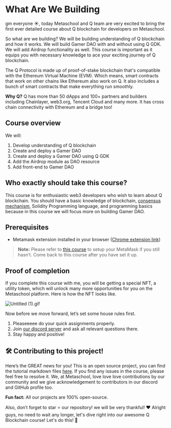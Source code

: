 # What Are We Building

gm everyone ☀️, today Metaschool and Q team are very excited to bring the first ever detailed course about Q blockchain for developers on Metaschool.

So what are we building? We will be building understanding of Q blockchain and how it works. We will build Gamer DAO with and without using Q GDK. We will add Airdrop functionality as well. This course is important as it equips you with necessary knowledge to ace your exciting journey of Q blockchain.

The Q Protocol is made up of proof-of-stake blockchain that's compatible with the Ethereum Virtual Machine (EVM). Which means, smart contracts that work on other chains like Ethereum also work on Q. It also includes a bunch of smart contracts that make everything run smoothly.

**Why Q?** Q has more than 50 dApps and 100+ partners and builders including Chainlayer, web3.org, Tencent Cloud and many more. It has cross chain connectivity with Ethereum and a bridge too!

## Course overview

We will:

1. Develop understanding of Q blockchain
2. Create and deploy a Gamer DAO
3. Create and deploy a Gamer DAO using Q GDK
4. Add the Airdrop module as DAO resource
5. Add front-end to Gamer DAO

## Who exactly should take this course?

This course is for enthusiastic web3 developers who wish to learn about Q blockchain. You should have a basic knowledge of blockchain, [consensus mechanism](https://metaschool.so/articles/consensus-mechanism-meaning/), Solidity Programming language, and programming basics because in this course we will focus more on building Gamer DAO.

## Prerequisites

- Metamask extension installed in your browser ([Chrome extension link](https://chrome.google.com/webstore/detail/metamask/nkbihfbeogaeaoehlefnkodbefgpgknn))

> **Note:** Please refer to [this course](https://metaschool.so/courses/understand-and-setup-metamask-account) to setup your MetaMask if you still hasn’t. Come back to this course after you have set it up.

## Proof of completion

If you complete this course with me, you will be getting a special NFT, a utility token, which will unlock many more opportunities for you on the Metaschool platform. Here is how the NFT looks like.

![Untitled (1).gif](<https://github.com/0xmetaschool/Learning-Projects/blob/87e32dadb3072a9a92002461585601ebf3775fce/Build%20a%20Gamer%20DAO%20on%20Q%20Blockchain/Getting%20Started%20with%20Q%20Blockchain/What%20Are%20We%20Building/Untitled_(1).gif?raw=true>)

Now before we move forward, let’s set some house rules first.

1. Pleaseeeee do your quick assignments properly.
2. Join [our discord server](https://discord.gg/vbVMUwXWgc) and ask all relevant questions there.
3. Stay happy and positive!

## 🛠 Contributing to this project!

Here’s the GREAT news for you! This is an open source project, you can find the tutorial markdown files [here](https://github.com/0xmetaschool/Learning-Projects/tree/main/Build%20a%20Gamer%20DAO%20on%20Q%20Blockchain). If you find any issues in the course, please feel free to resolve it.
We, at Metaschool, love love love contributions by our community and we give acknowledgement to contributors in our discord and GitHub profile too.

**Fun fact:** All our projects are 100% open-source.

Also, don’t forget to star ⭐️ our repository! we will be very thankful! ♥️
Alright guys, no need to wait any longer, let's dive right into our awesome Q Blockchain course! Let's do this! 🙌
